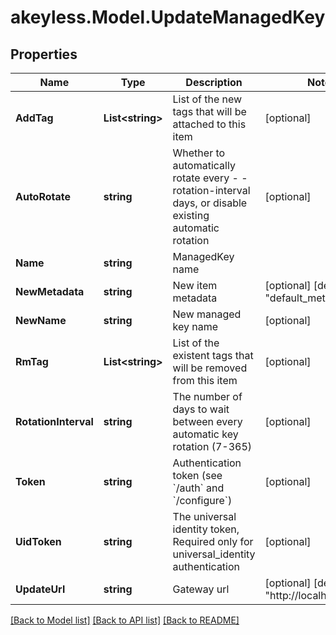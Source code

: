 # akeyless.Model.UpdateManagedKey
## Properties

Name | Type | Description | Notes
------------ | ------------- | ------------- | -------------
**AddTag** | **List&lt;string&gt;** | List of the new tags that will be attached to this item | [optional] 
**AutoRotate** | **string** | Whether to automatically rotate every - -rotation-interval days, or disable existing automatic rotation | [optional] 
**Name** | **string** | ManagedKey name | 
**NewMetadata** | **string** | New item metadata | [optional] [default to "default_metadata"]
**NewName** | **string** | New managed key name | [optional] 
**RmTag** | **List&lt;string&gt;** | List of the existent tags that will be removed from this item | [optional] 
**RotationInterval** | **string** | The number of days to wait between every automatic key rotation (7-365) | [optional] 
**Token** | **string** | Authentication token (see &#x60;/auth&#x60; and &#x60;/configure&#x60;) | [optional] 
**UidToken** | **string** | The universal identity token, Required only for universal_identity authentication | [optional] 
**UpdateUrl** | **string** | Gateway url | [optional] [default to "http://localhost:8000"]

[[Back to Model list]](../README.md#documentation-for-models) [[Back to API list]](../README.md#documentation-for-api-endpoints) [[Back to README]](../README.md)

